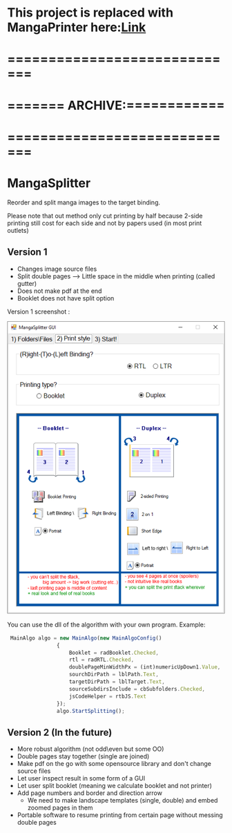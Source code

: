 # This project is replaced with MangaPrinter here:[Link](https://github.com/yonixw/MangaPrinter)

# =============================
# =======  ARCHIVE:============
# =============================
# MangaSplitter
Reorder and split manga images to the target binding.

Please note that out method only cut printing by half because 2-side printing still cost for each side and not by papers used (in most print outlets)

## Version 1
- Changes image source files
- Split double pages --> Little space in the middle when printing (called gutter)
- Does not make pdf at the end
- Booklet does not have split option

Version 1 screenshot :

![Print screen](https://raw.githubusercontent.com/yonixw/MangaSplitter/master/printscreen.png "Print screen")

You can use the dll of the algorithm with your own program. Example:

```javascript
 MainAlgo algo = new MainAlgo(new MainAlgoConfig()
                {
                    Booklet = radBooklet.Checked,
                    rtl = radRTL.Checked,
                    doublePageMinWidthPx = (int)numericUpDown1.Value,
                    sourchDirPath = lblPath.Text,
                    targetDirPath = lblTarget.Text,
                    sourceSubdirsInclude = cbSubfolders.Checked,
                    jsCodeHelper = rtbJS.Text
                });
                algo.StartSplitting();

```

## Version 2 (In the future)
- More robust algorithm (not odd\even but some OO)
- Double pages stay together (single are joined)
- Make pdf on the go with some opensource library and don't change source files
- Let user inspect result in some form of a GUI
- Let user split booklet (meaning we calculate booklet and not printer)
- Add page numbers and border and direction arrow
	- We need to make landscape templates (single, double) and embed zoomed pages in them
- Portable software to resume printing from certain page without messing double pages







